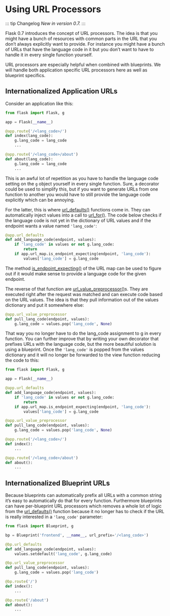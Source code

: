 # Using URL Processors

::: tip Changelog
*New in version 0.7.*
:::

Flask 0.7 introduces the concept of URL processors. The idea is that you might have a bunch of resources with common parts in the URL that you don’t always explicitly want to provide. For instance you might have a bunch of URLs that have the language code in it but you don’t want to have to handle it in every single function yourself.

URL processors are especially helpful when combined with blueprints. We will handle both application specific URL processors here as well as blueprint specifics.

## Internationalized Application URLs

Consider an application like this:

```python
from flask import Flask, g

app = Flask(__name__)

@app.route('/<lang_code>/')
def index(lang_code):
    g.lang_code = lang_code
    ...

@app.route('/<lang_code>/about')
def about(lang_code):
    g.lang_code = lang_code
    ...
```

This is an awful lot of repetition as you have to handle the language code setting on the `g` object yourself in every single function. Sure, a decorator could be used to simplify this, but if you want to generate URLs from one function to another you would have to still provide the language code explicitly which can be annoying.

For the latter, this is where [url_defaults()](https://flask.palletsprojects.com/en/2.3.x/api/#flask.Flask.url_defaults) functions come in. They can automatically inject values into a call to [url_for()](https://flask.palletsprojects.com/en/2.3.x/api/#flask.url_for). The code below checks if the language code is not yet in the dictionary of URL values and if the endpoint wants a value named `'lang_code'`:

```python
@app.url_defaults
def add_language_code(endpoint, values):
    if 'lang_code' in values or not g.lang_code:
        return
    if app.url_map.is_endpoint_expecting(endpoint, 'lang_code'):
        values['lang_code'] = g.lang_code
```

The method [is_endpoint_expecting()](https://werkzeug.palletsprojects.com/en/2.3.x/routing/#werkzeug.routing.Map.is_endpoint_expecting) of the URL map can be used to figure out if it would make sense to provide a language code for the given endpoint.

The reverse of that function are [url_value_preprocessor()](https://flask.palletsprojects.com/en/2.3.x/api/#flask.Flask.url_value_preprocessor)s. They are executed right after the request was matched and can execute code based on the URL values. The idea is that they pull information out of the values dictionary and put it somewhere else:

```python
@app.url_value_preprocessor
def pull_lang_code(endpoint, values):
    g.lang_code = values.pop('lang_code', None)
```

That way you no longer have to do the lang_code assignment to g in every function. You can further improve that by writing your own decorator that prefixes URLs with the language code, but the more beautiful solution is using a blueprint. Once the `'lang_code'` is popped from the values dictionary and it will no longer be forwarded to the view function reducing the code to this:

```python
from flask import Flask, g

app = Flask(__name__)

@app.url_defaults
def add_language_code(endpoint, values):
    if 'lang_code' in values or not g.lang_code:
        return
    if app.url_map.is_endpoint_expecting(endpoint, 'lang_code'):
        values['lang_code'] = g.lang_code

@app.url_value_preprocessor
def pull_lang_code(endpoint, values):
    g.lang_code = values.pop('lang_code', None)

@app.route('/<lang_code>/')
def index():
    ...

@app.route('/<lang_code>/about')
def about():
    ...
```

## Internationalized Blueprint URLs

Because blueprints can automatically prefix all URLs with a common string it’s easy to automatically do that for every function. Furthermore blueprints can have per-blueprint URL processors which removes a whole lot of logic from the [url_defaults()](https://flask.palletsprojects.com/en/2.3.x/api/#flask.Flask.url_defaults) function because it no longer has to check if the URL is really interested in a `'lang_code'` parameter:

```python
from flask import Blueprint, g

bp = Blueprint('frontend', __name__, url_prefix='/<lang_code>')

@bp.url_defaults
def add_language_code(endpoint, values):
    values.setdefault('lang_code', g.lang_code)

@bp.url_value_preprocessor
def pull_lang_code(endpoint, values):
    g.lang_code = values.pop('lang_code')

@bp.route('/')
def index():
    ...

@bp.route('/about')
def about():
    ...
```
